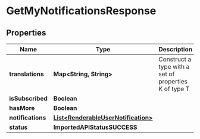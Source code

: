 

# GetMyNotificationsResponse


## Properties

| Name | Type | Description | Notes |
|------------ | ------------- | ------------- | -------------|
|**translations** | **Map&lt;String, String&gt;** | Construct a type with a set of properties K of type T |  [optional] |
|**isSubscribed** | **Boolean** |  |  |
|**hasMore** | **Boolean** |  |  |
|**notifications** | [**List&lt;RenderableUserNotification&gt;**](RenderableUserNotification.md) |  |  |
|**status** | **ImportedAPIStatusSUCCESS** |  |  |



